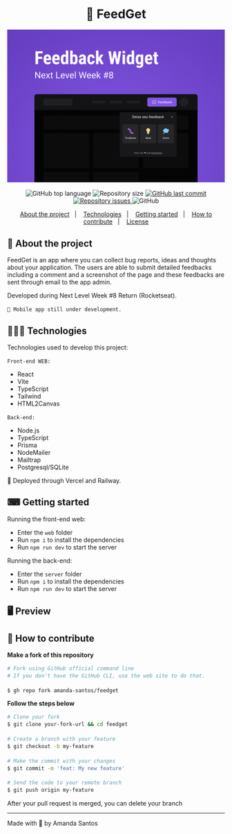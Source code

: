<h1 align="center">
  💬 FeedGet
</h1>

<img src="cover.png" alt="FeedGet" />

<p align="center">
  <img alt="GitHub top language" src="https://img.shields.io/github/languages/top/amanda-santos/feedget">
  
  <img alt="Repository size" src="https://img.shields.io/github/repo-size/amanda-santos/feedget">
  
  <a href="https://github.com/amanda-santos/feedget/commits/master">
    <img alt="GitHub last commit" src="https://img.shields.io/github/last-commit/amanda-santos/feedget">
  </a>
  
  <a href="https://github.com/amanda-santos/feedget/issues">
    <img alt="Repository issues" src="https://img.shields.io/github/issues/amanda-santos/feedget">
  </a>
  
  <img alt="GitHub" src="https://img.shields.io/github/license/amanda-santos/feedget">
</p>

<p align="center">
  <a href="#-about-the-project">About the project</a>&nbsp;&nbsp;&nbsp;|&nbsp;&nbsp;&nbsp;
  <a href="#-technologies">Technologies</a>&nbsp;&nbsp;&nbsp;|&nbsp;&nbsp;&nbsp;
  <a href="#-getting-started">Getting started</a>&nbsp;&nbsp;&nbsp;|&nbsp;&nbsp;&nbsp;
  <a href="#-how-to-contribute">How to contribute</a>&nbsp;&nbsp;&nbsp;|&nbsp;&nbsp;&nbsp;
  <a href="#-license">License</a>
</p>

## 📝 About the project

<p>FeedGet is an app where you can collect bug reports, ideas and thoughts about your application. The users are able to submit detailed feedbacks including a comment and a screenshot of the page and these feedbacks are sent through email to the app admin. 

Developed during Next Level Week #8 Return (Rocketseat).</p>

<code>🚧 Mobile app still under development.</code>

## 👩🏻‍💻 Technologies

Technologies used to develop this project:

<code>Front-end WEB:</code>
- React
- Vite
- TypeScript
- Tailwind
- HTML2Canvas

<code>Back-end:</code>
- Node.js
- TypeScript
- Prisma
- NodeMailer
- Mailtrap
- Postgresql/SQLite

🚢 Deployed through Vercel and Railway.

## ⌨ Getting started

Running the front-end web: 
- Enter the `web` folder
- Run `npm i` to install the dependencies
- Run `npm run dev` to start the server

Running the back-end: 
- Enter the `server` folder
- Run `npm i` to install the dependencies
- Run `npm run dev` to start the server

## 🖥 Preview


## 🤔 How to contribute

**Make a fork of this repository**

```bash
# Fork using GitHub official command line
# If you don't have the GitHub CLI, use the web site to do that.

$ gh repo fork amanda-santos/feedget
```

**Follow the steps below**

```bash
# Clone your fork
$ git clone your-fork-url && cd feedget

# Create a branch with your feature
$ git checkout -b my-feature

# Make the commit with your changes
$ git commit -m 'feat: My new feature'

# Send the code to your remote branch
$ git push origin my-feature
```

After your pull request is merged, you can delete your branch

---

Made with 💜 by Amanda Santos <br />
